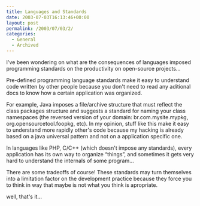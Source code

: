 ```yaml
---
title: Languages and Standards
date: 2003-07-03T16:13:46+00:00
layout: post
permalink: /2003/07/03/2/
categories:
  - General
  - Archived
---
```

I've been wondering on what are the consequences of languages imposed
programming standards on the productivity on open-source projects...

Pre-defined programming language standards make it easy to understand code
written by other people because you don't need to read any aditional docs to
know how a certain application was organized.

For example, Java imposes a file/archive structure that must reflect the class
packages structure and suggests a standard for naming your class namespaces
(the reversed version of your domain: br.com.mysite.mypkg,
 org.opensourcetool.foopkg, etc). In my opinion, stuff like this make it easy
to understand more rapidly other's code because my hacking is already based on
a java universal pattern and not on a application specific one.

In languages like PHP, C/C++ (which doesn't impose any standards), every
application has its own way to organize &#8220;things&#8221;, and sometimes it
gets very hard to understand the internals of some program...

There are some tradeoffs of course! These standards may turn themselves into a
limitation factor on the development practice because they force you to think
in way that maybe is not what you think is apropriate.

well, that's it...
